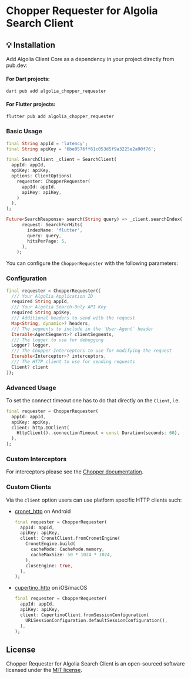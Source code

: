 # Chopper Requester for Algolia Search Client

## 💡 Installation

Add Algolia Client Core as a dependency in your project directly from pub.dev:

#### For Dart projects:

```shell
dart pub add algolia_chopper_requester
```

#### For Flutter projects:

```shell
flutter pub add algolia_chopper_requester
```

### Basic Usage

```dart
final String appId = 'latency';
final String apiKey = '6be0576ff61c053d5f9a3225e2a90f76';

final SearchClient _client = SearchClient(
  appId: appId,
  apiKey: apiKey,
  options: ClientOptions(
    requester: ChopperRequester(
      appId: appId,
      apiKey: apiKey,
    )
  ),
);

Future<SearchResponse> search(String query) => _client.searchIndex(
      request: SearchForHits(
        indexName: 'flutter',
        query: query,
        hitsPerPage: 5,
      ),
    );
```

You can configure the `ChopperRequester` with the following parameters:

### Configuration

```dart
final requester = ChopperRequester({
  /// Your Algolia Application ID
  required String appId,
  /// Your Algolia Search-Only API Key
  required String apiKey,
  /// Additional headers to send with the request
  Map<String, dynamic>? headers,
  /// The segments to include in the `User-Agent` header
  Iterable<AgentSegment>? clientSegments,
  /// The logger to use for debugging
  Logger? logger,
  /// The Chopper Interceptors to use for modifying the request
  Iterable<Interceptor>? interceptors,
  /// The HTTP client to use for sending requests
  Client? client
});
```

### Advanced Usage

To set the connect timeout one has to do that directly on the `Client`, i.e.

```dart
final requester = ChopperRequester(
  appId: appId,
  apiKey: apiKey,
  client: http.IOClient(
    HttpClient()..connectionTimeout = const Duration(seconds: 60),
  ),
);
```

### Custom Interceptors

For interceptors please see the [Chopper documentation](https://hadrien-lejard.gitbook.io/chopper/interceptors).

### Custom Clients

Via the `client` option users can use platform specific HTTP clients such:
- [cronet_http](https://pub.dev/packages/cronet_http) on Android
  ```dart
  final requester = ChopperRequester(
    appId: appId,
    apiKey: apiKey,
    client: CronetClient.fromCronetEngine(
      CronetEngine.build(
        cacheMode: CacheMode.memory,
        cacheMaxSize: 50 * 1024 * 1024,
      ),
      closeEngine: true,
    ),
  );
  ```
- [cupertino_http](https://pub.dev/packages/cupertino_http) on iOS/macOS
  ```dart
  final requester = ChopperRequester(
    appId: appId,
    apiKey: apiKey,
    client: CupertinoClient.fromSessionConfiguration(
      URLSessionConfiguration.defaultSessionConfiguration(),
    ),
  );
  ```

## License

Chopper Requester for Algolia Search Client is an open-sourced software licensed under the [MIT license](LICENSE).
